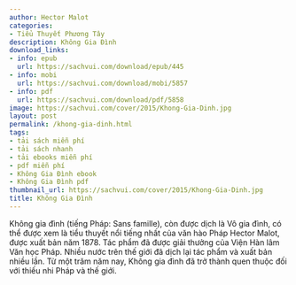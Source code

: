 ```yaml
---
author: Hector Malot
categories:
- Tiểu Thuyết Phương Tây
description: Không Gia Đình
download_links:
- info: epub
  url: https://sachvui.com/download/epub/445
- info: mobi
  url: https://sachvui.com/download/mobi/5857
- info: pdf
  url: https://sachvui.com/download/pdf/5858
image: https://sachvui.com/cover/2015/Khong-Gia-Dinh.jpg
layout: post
permalink: /khong-gia-dinh.html
tags:
- tải sách miễn phí
- tải sách nhanh
- tải ebooks miễn phí
- pdf miễn phí
- Không Gia Đình ebook
- Không Gia Đình pdf
thumbnail_url: https://sachvui.com/cover/2015/Khong-Gia-Dinh.jpg
title: Không Gia Đình
---
```


 <div class="item-desc text-justify"> <p>Không gia đình (tiếng Pháp: Sans famille), còn được dịch là Vô gia đình, có thể được xem là tiểu thuyết nổi tiếng nhất của văn hào Pháp Hector Malot, được xuất bản năm 1878. Tác phẩm đã được giải thưởng của Viện Hàn lâm Văn học Pháp. Nhiều nước trên thế giới đã dịch lại tác phẩm và xuất bản nhiều lần. Từ một trăm năm nay, Không gia đình đã trở thành quen thuộc đối với thiếu nhi Pháp và thế giới.</p> </div>